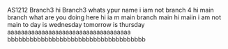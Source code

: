 AS1212
 Branch3
hi Branch3 whats ypur name
i iam not branch 4
hi main branch what are you doing here
hi ia m main branch
main
hi maiin   i am not main
to day is wednesday
tomorrow is thursday
aaaaaaaaaaaaaaaaaaaaaaaaaaaaaaaaaaaa
bbbbbbbbbbbbbbbbbbbbbbbbbbbbbbbbbbbbb
